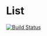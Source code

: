 # List

[![Build Status](https://travis-ci.org/grasingerm/List.jl.svg?branch=master)](https://travis-ci.org/grasingerm/List.jl)
